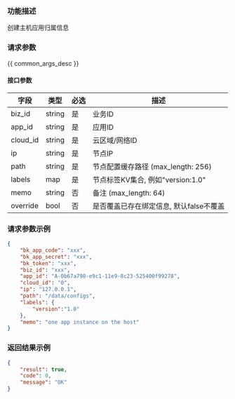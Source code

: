 ### 功能描述

创建主机应用归属信息

### 请求参数

{{ common_args_desc }}

#### 接口参数

| 字段      |  类型     | 必选   |  描述      |
|-----------|-----------|--------|------------|
| biz_id    |  string   | 是     | 业务ID     |
| app_id    |  string   | 是     | 应用ID     |
| cloud_id  |  string   | 是     | 云区域/网络ID   |
| ip        |  string   | 是     | 节点IP   |
| path      |  string   | 是     | 节点配置缓存路径 (max_length: 256) |
| labels    |  map      | 是     | 节点标签KV集合, 例如"version:1.0" |
| memo      |  string   | 否     | 备注 (max_length: 64) |
| override  |  bool     | 否     | 是否覆盖已存在绑定信息, 默认false不覆盖 |

### 请求参数示例

```json
{
    "bk_app_code": "xxx",
    "bk_app_secret": "xxx",
    "bk_token": "xxx",
    "biz_id": "xxx",
    "app_id": "A-0b67a798-e9c1-11e9-8c23-525400f99278",
    "cloud_id": "0",
    "ip": "127.0.0.1",
    "path": "/data/configs",
    "labels": {
        "version":"1.0"
    },
    "memo": "one app instance on the host"
}
```

### 返回结果示例

```json
{
    "result": true,
    "code": 0,
    "message": "OK"
}
```
